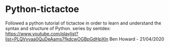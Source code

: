 # Python-tictactoe
Followed a python tutorial of tictactoe in order to learn and understand the syntax and structure of Python.
series by sentdex: https://www.youtube.com/playlist?list=PLQVvvaa0QuDeAams7fkdcwOGBpGdHpXln
Ben Howard - 21/04/2020
